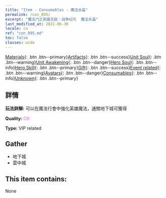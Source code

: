 ```yaml
---
title: "Item - Consumables - 魔法水晶"
permalink: /con_895/
excerpt: "魔法门之英雄无敌：战争纪元  魔法水晶"
last_modified_at: 2021-06-30
locale: cn
ref: "con_895.md"
toc: false
classes: wide
---
```

 [Materials](/ItemsCN/){: .btn .btn--primary}[Artifacts](/ItemsCN/Artifacts/){: .btn .btn--success}[Unit Soul](/ItemsCN/UnitSoul/){: .btn .btn--warning}[Unit Awakening](/ItemsCN/UnitAwakening/){: .btn .btn--danger}[Hero Soul](/ItemsCN/HeroSoul/){: .btn .btn--info}[Hero Skill](/ItemsCN/HeroSkill/){: .btn .btn--primary}[Gift](/ItemsCN/Gift/){: .btn .btn--success}[Event related](/ItemsCN/Events/){: .btn .btn--warning}[Avatars](/ItemsCN/Avatars/){: .btn .btn--danger}[Consumables](/ItemsCN/Consumables/){: .btn .btn--info}[Unknown](/ItemsCN/Unknown/){: .btn .btn--primary}

## 詳情
 **玩法詳解:** 可以在魔法行會中強化英雄魔法，通關地下城可獲得

 **Quality:** <span style="color: #DA70D6">OK</span>

 **Type:** VIP related

## Gather

*    地下城 
*    雲中城 

## This item contains:

  None

